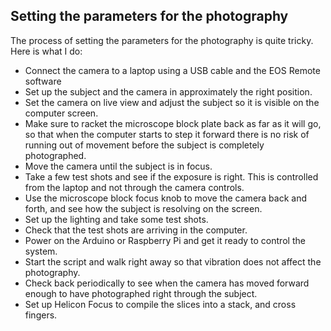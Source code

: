 
## Setting the parameters for the photography

The process of setting the parameters for the photography is quite tricky. Here is what I do:

* Connect the camera to a laptop using a USB cable and the EOS Remote software
* Set up the subject and the camera in approximately the right position. 
* Set the camera on live view and adjust the subject so it is visible on the computer screen. 
* Make sure to racket the microscope block plate back as far as it will go, so that when the computer starts to step it forward there is no risk of running out of movement before the subject is completely photographed. 
* Move the camera until the subject is in focus. 
* Take a few test shots and see if the exposure is right. This is controlled from the laptop and not through the camera controls. 
* Use the microscope block focus knob to move the camera back and forth, and see how the subject is resolving on the screen. 
* Set up the lighting and take some test shots. 
* Check that the test shots are arriving in the computer. 
* Power on the Arduino or Raspberry Pi and get it ready to control the system. 
* Start the script and walk right away so that vibration does not affect the photography. 
* Check back periodically to see when the camera has moved forward enough to have photographed right through the subject. 
* Set up Helicon Focus to compile the slices into a stack, and cross fingers. 

